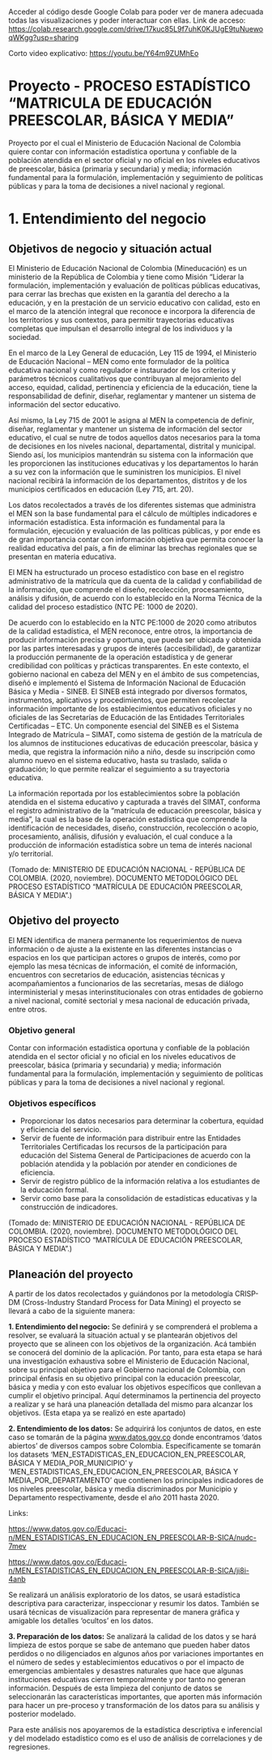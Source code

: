 Acceder al código desde Google Colab para poder ver de manera adecuada todas las visualizaciones y poder interactuar con ellas.
Link de acceso: https://colab.research.google.com/drive/17kuc85L9f7uhK0KJUgE9tuNuewoqWKgg?usp=sharing

Corto video explicativo: https://youtu.be/Y64m9ZUMhEo


# Proyecto - PROCESO ESTADÍSTICO “MATRICULA DE EDUCACIÓN PREESCOLAR, BÁSICA Y MEDIA”
Proyecto por el cual el Ministerio de Educación Nacional de Colombia quiere contar con información estadística oportuna y confiable de la población atendida en el sector oficial y no oficial en los niveles educativos de preescolar, básica (primaria y secundaria) y media; información fundamental para la formulación, implementación y seguimiento de políticas públicas y para la toma de decisiones a nivel nacional y regional.

# **1. Entendimiento del negocio**
## **Objetivos de negocio y situación actual**

El Ministerio de Educación Nacional de Colombia (Mineducación) es un ministerio de la República de Colombia y tiene como Misión “Liderar la formulación, implementación y evaluación de políticas públicas educativas, para cerrar las brechas que existen en la garantía del derecho a la educación, y en la prestación de un servicio educativo con calidad, esto en el marco de la atención integral que reconoce e incorpora la diferencia de los territorios y sus contextos, para permitir trayectorias educativas completas que impulsan el desarrollo integral de los individuos y la sociedad.

En el marco de la Ley General de educación, Ley 115 de 1994, el Ministerio de Educación Nacional – MEN como ente formulador de la política educativa nacional y como regulador e instaurador de los criterios y parámetros técnicos cualitativos que contribuyan al mejoramiento del acceso, equidad, calidad, pertinencia y eficiencia de la educación, tiene la responsabilidad de definir, diseñar, reglamentar y mantener un sistema de información del sector educativo.

Así mismo, la Ley 715 de 2001 le asigna al MEN la competencia de definir, diseñar, reglamentar y mantener un sistema de información del sector educativo, el cual se nutre de todos aquellos datos necesarios para la toma de decisiones en los niveles nacional, departamental, distrital y municipal. Siendo así, los municipios mantendrán su sistema con la información que les proporcionen las instituciones educativas y los departamentos lo harán a su vez con la información que le suministren los municipios. El nivel nacional recibirá la información de los departamentos, distritos y de los municipios certificados en educación (Ley 715, art. 20).

Los datos recolectados a través de los diferentes sistemas que administra el MEN son la base fundamental para el cálculo de múltiples indicadores e información estadística. Esta información es fundamental para la formulación, ejecución y evaluación de las políticas públicas, y por ende es de gran importancia contar con información objetiva que permita conocer la realidad educativa del país, a fin de eliminar las brechas regionales que se presentan en materia educativa.

El MEN ha estructurado un proceso estadístico con base en el registro administrativo de la matrícula que da cuenta de la calidad y confiabilidad de la información, que comprende el diseño, recolección, procesamiento, análisis y difusión, de acuerdo con lo establecido en la Norma Técnica de la calidad del proceso estadístico (NTC PE: 1000 de 2020).

De acuerdo con lo establecido en la NTC PE:1000 de 2020 como atributos de la calidad estadística, el MEN reconoce, entre otros, la importancia de producir información precisa y oportuna, que pueda ser ubicada y obtenida por las partes interesadas y grupos de interés (accesibilidad), de garantizar la producción permanente de la operación estadística y de generar credibilidad con políticas y prácticas transparentes.
En este contexto, el gobierno nacional en cabeza del MEN y en el ámbito de sus competencias, diseñó e implementó el Sistema de Información Nacional de Educación Básica y Media - SINEB. El SINEB está integrado por diversos formatos, instrumentos, aplicativos y procedimientos, que permiten recolectar información importante de los establecimientos educativos oficiales y no oficiales de las Secretarías de Educación de las Entidades Territoriales Certificadas – ETC. Un componente esencial del SINEB es el Sistema Integrado de Matrícula – SIMAT, como sistema de gestión de la matrícula de los alumnos de instituciones educativas de educación preescolar, básica y media, que registra la información niño a niño, desde su inscripción como alumno nuevo en el sistema educativo, hasta su traslado, salida o graduación; lo que permite realizar el seguimiento a su  trayectoria educativa.

La información reportada por los establecimientos sobre la población atendida en el sistema educativo y capturada a través del SIMAT, conforma el registro administrativo de la “matrícula de educación preescolar, básica y media”, la cual es la base de la operación estadística que comprende la identificación de necesidades, diseño, construcción, recolección o acopio, procesamiento, análisis, difusión y evaluación, el cual conduce a la producción de información estadística sobre un tema de interés nacional y/o territorial.

(Tomado de: MINISTERIO DE EDUCACIÓN NACIONAL - REPÚBLICA DE COLOMBIA. (2020, noviembre). DOCUMENTO METODOLÓGICO DEL PROCESO ESTADÍSTICO “MATRÍCULA DE EDUCACIÓN PREESCOLAR, BÁSICA Y MEDIA”.)

## **Objetivo del proyecto**

El MEN identifica de manera permanente los requerimientos de nueva información o de ajuste a la existente en las diferentes instancias o espacios en los que participan actores o grupos de interés, como por ejemplo las mesa técnicas de información, el comité de información, encuentros con secretarios de educación, asistencias técnicas y acompañamientos a funcionarios de las secretarías, mesas de diálogo interministerial y mesas interinstitucionales con otras entidades de gobierno a nivel nacional, comité sectorial y mesa nacional de educación privada, entre otros.

### **Objetivo general**

Contar con información estadística oportuna y confiable de la población atendida en el sector oficial y no oficial en los niveles educativos de preescolar, básica (primaria y secundaria) y media; información fundamental para la formulación, implementación y seguimiento de políticas públicas y para la toma de decisiones a nivel nacional y regional.

### **Objetivos específicos**

*   Proporcionar los datos necesarios para determinar la cobertura, equidad y eficiencia del servicio.
*   Servir de fuente de información para distribuir entre las Entidades Territoriales Certificadas los recursos de la participación para educación del Sistema General de Participaciones de acuerdo con la población atendida y la población por atender en condiciones de eficiencia.
*   Servir de registro público de la información relativa a los estudiantes de la educación formal.
*   Servir como base para la consolidación de estadísticas educativas y la construcción de indicadores.

(Tomado de: MINISTERIO DE EDUCACIÓN NACIONAL - REPÚBLICA DE COLOMBIA. (2020, noviembre). DOCUMENTO METODOLÓGICO DEL PROCESO ESTADÍSTICO “MATRÍCULA DE EDUCACIÓN PREESCOLAR, BÁSICA Y MEDIA”.)

## **Planeación del proyecto**

A partir de los datos recolectados y guiándonos por la metodología CRISP-DM (Cross-Industry Standard Process for Data Mining) el proyecto se llevará a cabo de la siguiente manera:


**1. Entendimiento del negocio:** Se definirá y se comprenderá el problema a resolver, se evaluará la situación actual y se plantearán objetivos del proyecto que se alineen con los objetivos de la organización. Acá también se conocerá del dominio de la aplicación. Por tanto, para esta etapa se hará una investigación exhaustiva sobre el Ministerio de Educación Nacional, sobre su principal objetivo para el Gobierno nacional de Colombia, con principal énfasis en su objetivo principal con la educación preescolar, básica y media y con esto evaluar los objetivos específicos que conllevan a cumplir el objetivo principal. Aquí determinamos la pertinencia del proyecto a realizar y se hará una planeación detallada del mismo para alcanzar los objetivos. (Esta etapa ya se realizó en este apartado)


**2. Entendimiento de los datos:** Se adquirirá los conjuntos de datos, en este caso se tomarán de la página www.datos.gov.co donde encontramos ‘datos abiertos’ de diversos campos sobre Colombia. Específicamente se tomarán los datasets ‘MEN_ESTADISTICAS_EN_EDUCACION_EN_PREESCOLAR, BÁSICA Y MEDIA_POR_MUNICIPIO’ y ‘MEN_ESTADISTICAS_EN_EDUCACION_EN_PREESCOLAR, BÁSICA Y MEDIA_POR_DEPARTAMENTO’ que contienen los principales indicadores de los niveles preescolar, básica y media discriminados por Municipio y Departamento respectivamente, desde el año 2011 hasta 2020. 

Links: 

https://www.datos.gov.co/Educaci-n/MEN_ESTADISTICAS_EN_EDUCACION_EN_PREESCOLAR-B-SICA/nudc-7mev

https://www.datos.gov.co/Educaci-n/MEN_ESTADISTICAS_EN_EDUCACION_EN_PREESCOLAR-B-SICA/ji8i-4anb

Se realizará un análisis exploratorio de los datos, se usará estadística descriptiva para caracterizar, inspeccionar y resumir los datos. También se usará técnicas de visualización para representar de manera gráfica y amigable los detalles ‘ocultos’ en los datos.


**3. Preparación de los datos:** Se analizará la calidad de los datos y se hará limpieza de estos porque se sabe de antemano que pueden haber datos perdidos o no diligenciados en algunos años por variaciones importantes en el número de sedes y establecimientos educativos o por el impacto de emergencias ambientales y desastres naturales que hace que algunas instituciones educativas cierren temporalmente y por tanto no generan información. 
Después de esta limpieza del conjunto de datos se seleccionarán las características importantes, que aporten más información para hacer un pre-proceso y transformación de los datos para su análisis y posterior modelado. 

Para este análisis nos apoyaremos de la estadística descriptiva e inferencial y del modelado estadístico como es el uso de análisis de correlaciones y de regresiones.
